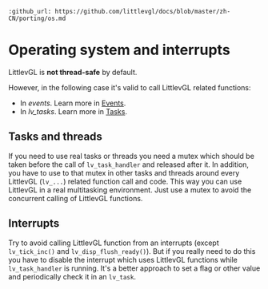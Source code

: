 ```eval_rst
:github_url: https://github.com/littlevgl/docs/blob/master/zh-CN/porting/os.md
```
# Operating system and interrupts

LittlevGL is **not thread-safe** by default. 

However, in the following case it's valid to call LittlevGL related functions:
- In *events*. Learn more in [Events](/overview/event).
- In *lv_tasks*. Learn more in [Tasks](/overview/task).


## Tasks and threads
If you need to use real tasks or threads you need a mutex which should be taken before the call of `lv_task_handler` and released after it. 
In addition, you have to use to that mutex in other tasks and threads around every LittlevGL (`lv_...`) related function call and code. 
This way you can use LittlevGL in a real multitasking environment. Just use a mutex to avoid the concurrent calling of LittlevGL functions.

## Interrupts
Try to avoid calling LittlevGL function from an interrupts (except `lv_tick_inc()` and `lv_disp_flush_ready()`). But if you really need to do this you have to disable the interrupt which uses LittlevGL functions while `lv_task_handler` is running. 
It's a better approach to set a flag or other value and periodically check it in an `lv_task`.
